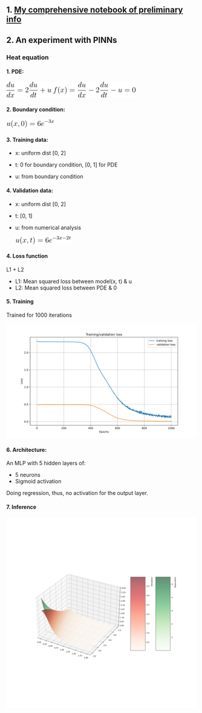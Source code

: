 ## 1. [My comprehensive notebook of preliminary info](what_is_the_sun.md)

## 2. An experiment with PINNs

### Heat equation
#### 1. PDE:
<img src="resources/week_1/heat.png"/>

<img src="resources/week_1/fx.png"/>


#### 2. Boundary condition:
<img src="resources/week_1/boundary.png"/>

#### 3. Training data:
- x: uniform dist [0, 2]

- t: 0 for boundary condition, [0, 1] for PDE

- u: from boundary condition

#### 4. Validation data:
- x: uniform dist [0, 2]

- t: [0, 1]

- u: from numerical analysis

    <img src="resources/week_1/gt.png"/>

#### 4. Loss function

L1 + L2
- L1: Mean squared loss between model(x, t) & u
- L2: Mean squared loss between PDE & 0

#### 5. Training

Trained for 1000 iterations

<img src="resources/week_1/curve.svg">

#### 6. Architecture:
An MLP with 5 hidden layers of:
- 5 neurons
- Sigmoid activation

Doing regression, thus, no activation for the output layer.


#### 7. Inference

<img src="resources/week_1/inf.svg">



